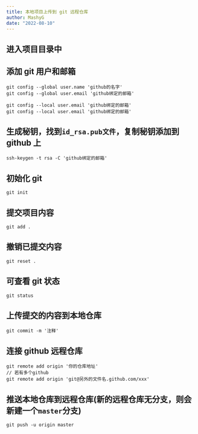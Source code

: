 ```yaml
---
title: 本地项目上传到 git 远程仓库
author: MashyG
date: "2022-08-10"
---
```


## 进入项目目录中

## 添加 git 用户和邮箱

```shell
git config --global user.name 'github的名字'
git config --global user.email 'github绑定的邮箱'

git config --local user.email 'github绑定的邮箱'
git config --local user.email 'github绑定的邮箱'
```

## 生成秘钥，找到`id_rsa.pub文件`，复制秘钥添加到 github 上

```shell
ssh-keygen -t rsa -C 'github绑定的邮箱'
```

## 初始化 git

```shell
git init
```

## 提交项目内容

```shell
git add .
```

## 撤销已提交内容

```shell
git reset .
```

## 可查看 git 状态

```shell
git status
```

## 上传提交的内容到本地仓库

```shell
git commit -m '注释'
```

## 连接 github 远程仓库

```shell
git remote add origin '你的仓库地址'
// 若有多个github
git remote add origin 'git@另外的文件名.github.com/xxx'
```

## 推送本地仓库到远程仓库(新的远程仓库无分支，则会新建一个`master`分支)

```shell
git push -u origin master
```
